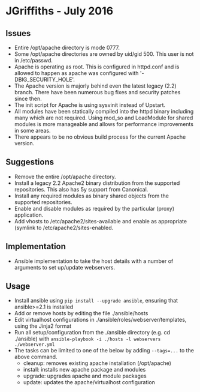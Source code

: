 # JGriffiths - July 2016

## Issues

* Entire /opt/apache directory is mode 0777.
* Some /opt/apache directories are owned by uid/gid 500. This user is not in /etc/passwd.
* Apache is operating as root. This is configured in httpd.conf and is allowed to happen as apache was configured with '-DBIG\_SECURITY\_HOLE'.
* The Apache version is majorly behind even the latest legacy (2.2) branch. There have been numerous bug fixes and security patches since then.
* The init script for Apache is using sysvinit instead of Upstart.
* All modules have been statically compiled into the httpd binary including many which are not required. Using mod\_so and LoadModule for shared modules is more manageable and allows for performance improvements in some areas.
* There appears to be no obvious build process for the current Apache version.


## Suggestions

* Remove the entire /opt/apache directory.
* Install a legacy 2.2 Apache2 binary distribution from the supported repositories. This also has 5y support from Canonical.
* Install any required modules as binary shared objects from the supported repositories.
* Enable and disable modules as required by the particular (proxy) application.
* Add vhosts to /etc/apache2/sites-available and enable as appropriate (symlink to /etc/apache2/sites-enabled.


## Implementation

* Ansible implementation to take the host details with a number of arguments to set up/update webservers.


## Usage

* Install ansible using `pip install --upgrade ansible`, ensuring that ansible>=2.1 is installed
* Add or remove hosts by editing the file ./ansible/hosts
* Edit virtualhost configurations in ./ansible/roles/webserver/templates, using the Jinja2 format
* Run all setup/configuration from the ./ansible directory (e.g. cd ./ansible) with `ansible-playbook -i ./hosts -l webservers ./webserver.yml`
* The tasks can be limited to one of the below by adding `--tags=...` to the above command.
  * cleanup: removes existing apache installation (/opt/apache)
  * install: installs new apache package and modules
  * upgrade: upgrades apache and module packages
  * update: updates the apache/virtualhost configuration
